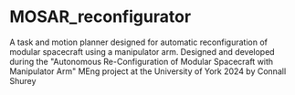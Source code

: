 # MOSAR_reconfigurator
A task and motion planner designed for automatic reconfiguration of modular spacecraft using a manipulator arm. Designed and developed during the "Autonomous Re-Configuration of Modular Spacecraft with Manipulator Arm" MEng project at the University of York 2024 by Connall Shurey
